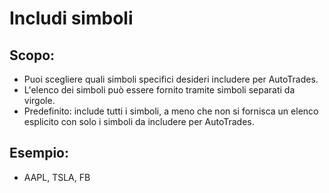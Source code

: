 # **Includi simboli**

## Scopo:

- Puoi scegliere quali simboli specifici desideri includere per AutoTrades.
- L'elenco dei simboli può essere fornito tramite simboli separati da virgole.
- Predefinito: include tutti i simboli, a meno che non si fornisca un elenco esplicito con solo i simboli da includere per AutoTrades.

## Esempio:

- AAPL, TSLA, FB

